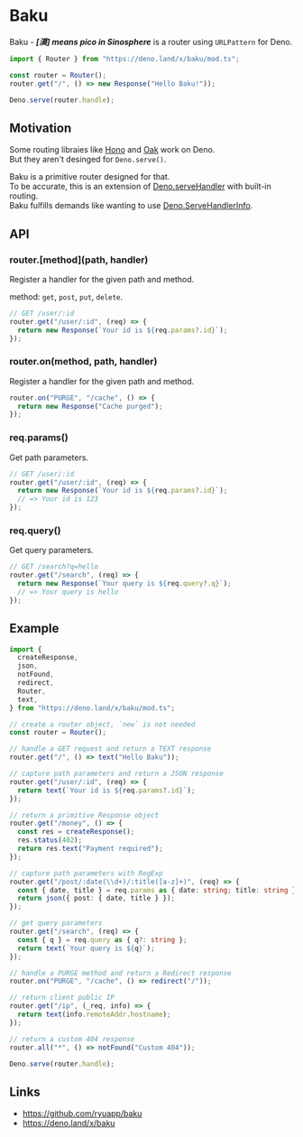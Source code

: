 # Baku

Baku - _**\[漠\] means pico in Sinosphere**_ is a router using `URLPattern` for
Deno.

```ts
import { Router } from "https://deno.land/x/baku/mod.ts";

const router = Router();
router.get("/", () => new Response("Hello Baku!"));

Deno.serve(router.handle);
```

## Motivation

Some routing libraies like [Hono](https://github.com/honojs/hono) and
[Oak](https://github.com/oakserver/oak) work on Deno.\
But they aren't desinged for `Deno.serve()`.

Baku is a primitive router designed for that.\
To be accurate, this is an extension of
[Deno.serveHandler](https://deno.land/api?s=Deno.ServeHandler) with built-in
routing.\
Baku fulfills demands like wanting to use
[Deno.ServeHandlerInfo](https://deno.land/api?s=Deno.ServeHandlerInfo).

## API

### router.[method](path, handler)

Register a handler for the given path and method.

method: `get`, `post`, `put`, `delete`.

```ts
// GET /user/:id
router.get("/user/:id", (req) => {
  return new Response(`Your id is ${req.params?.id}`);
});
```

### router.on(method, path, handler)

Register a handler for the given path and method.

```ts
router.on("PURGE", "/cache", () => {
  return new Response("Cache purged");
});
```

### req.params()

Get path parameters.

```ts
// GET /user/:id
router.get("/user/:id", (req) => {
  return new Response(`Your id is ${req.params?.id}`);
  // => Your id is 123
});
```

### req.query()

Get query parameters.

```ts
// GET /search?q=hello
router.get("/search", (req) => {
  return new Response(`Your query is ${req.query?.q}`);
  // => Your query is hello
});
```

## Example

```ts
import {
  createResponse,
  json,
  notFound,
  redirect,
  Router,
  text,
} from "https://deno.land/x/baku/mod.ts";

// create a router object, `new` is not needed
const router = Router();

// handle a GET request and return a TEXT response
router.get("/", () => text("Hello Baku"));

// capture path parameters and return a JSON response
router.get("/user/:id", (req) => {
  return text(`Your id is ${req.params?.id}`);
});

// return a primitive Response object
router.get("/money", () => {
  const res = createResponse();
  res.status(402);
  return res.text("Payment required");
});

// capture path parameters with RegExp
router.get("/post/:date(\\d+)/:title([a-z]+)", (req) => {
  const { date, title } = req.params as { date: string; title: string };
  return json({ post: { date, title } });
});

// get query parameters
router.get("/search", (req) => {
  const { q } = req.query as { q?: string };
  return text(`Your query is ${q}`);
});

// handle a PURGE method and return a Redirect response
router.on("PURGE", "/cache", () => redirect("/"));

// return client public IP
router.get("/ip", (_req, info) => {
  return text(info.remoteAddr.hostname);
});

// return a custom 404 response
router.all("*", () => notFound("Custom 404"));

Deno.serve(router.handle);
```

## Links

- https://github.com/ryuapp/baku
- https://deno.land/x/baku
